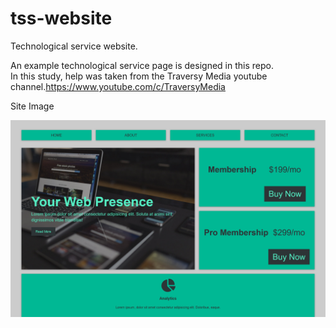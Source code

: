 # tss-website
Technological service website.<br>

An example technological service page is designed in this repo.<br>
In this study, help was taken from the Traversy Media youtube channel.https://www.youtube.com/c/TraversyMedia<br>

Site Image<br>

![alt text](https://github.com/ahmetmetinarslan/tss-website/blob/main/1.png?raw=true)
